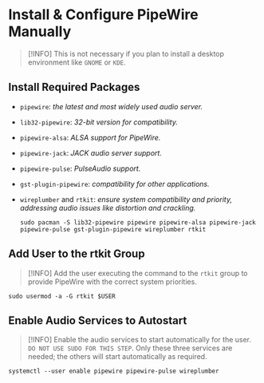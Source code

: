 # Install & Configure PipeWire Manually

> [!INFO]
> This is not necessary if you plan to install a desktop environment like `GNOME` or `KDE`.

## Install Required Packages
 - `pipewire`: *the latest and most widely used audio server.*
 - `lib32-pipewire`: *32-bit version for compatibility.*
 - `pipewire-alsa`: *ALSA support for PipeWire.*
 - `pipewire-jack`: *JACK audio server support.*
 - `pipewire-pulse`: *PulseAudio support.*
 - `gst-plugin-pipewire`: *compatibility for other applications.*
 - `wireplumber` and `rtkit`: *ensure system compatibility and priority, addressing audio issues like distortion and crackling.*

   ```shell
   sudo pacman -S lib32-pipewire pipewire pipewire-alsa pipewire-jack pipewire-pulse gst-plugin-pipewire wireplumber rtkit
   ```

## Add User to the rtkit Group

> [!INFO]
> Add the user executing the command to the `rtkit` group to provide PipeWire with the correct system priorities.

   ```shell
   sudo usermod -a -G rtkit $USER
   ```

## Enable Audio Services to Autostart

> [!INFO]
> Enable the audio services to start automatically for the user. `DO NOT USE SUDO FOR THIS STEP`. Only these three services are needed; the others will start automatically as required.

   ```shell
   systemctl --user enable pipewire pipewire-pulse wireplumber
   ```